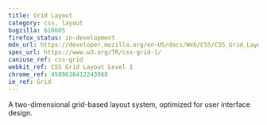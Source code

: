 ```yaml
---
title: Grid Layout
category: css, layout
bugzilla: 616605
firefox_status: in-development
mdn_url: https://developer.mozilla.org/en-US/docs/Web/CSS/CSS_Grid_Layout
spec_url: https://www.w3.org/TR/css-grid-1/
caniuse_ref: css-grid
webkit_ref: CSS Grid Layout Level 1
chrome_ref: 4589636412243968
ie_ref: Grid
---
```


A two-dimensional grid-based layout system, optimized for user interface design.

